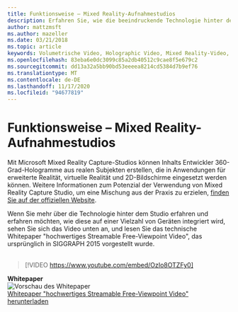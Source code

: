 ```yaml
---
title: Funktionsweise – Mixed Reality-Aufnahmestudios
description: Erfahren Sie, wie die beeindruckende Technologie hinter der 360-prozentigen Holographic-Video Erfassung von Microsoft funktioniert.
author: mattzmsft
ms.author: mazeller
ms.date: 03/21/2018
ms.topic: article
keywords: Volumetrische Video, Holographic Video, Mixed Reality-Video, Hologram, Mixed Reality-Headset, Windows Mixed Reality-Headset, Virtual Reality-Headset
ms.openlocfilehash: 83eba6e0dc3099c85a2db40512c9cae8f5e679c2
ms.sourcegitcommit: dd13a32a5bb90bd53eeeea8214cd5384d7b9ef76
ms.translationtype: MT
ms.contentlocale: de-DE
ms.lasthandoff: 11/17/2020
ms.locfileid: "94677819"
---
```

# <a name="how-it-works---mixed-reality-capture-studios"></a>Funktionsweise – Mixed Reality-Aufnahmestudios

Mit Microsoft Mixed Reality Capture-Studios können Inhalts Entwickler 360-Grad-Hologramme aus realen Subjekten erstellen, die in Anwendungen für erweiterte Realität, virtuelle Realität und 2D-Bildschirme eingesetzt werden können. Weitere Informationen zum Potenzial der Verwendung von Mixed Reality Capture Studio, um eine Mischung aus der Praxis zu erzielen, [finden Sie auf der offiziellen Website](https://www.microsoft.com//mixed-reality/capture-studios).

Wenn Sie mehr über die Technologie hinter dem Studio erfahren und erfahren möchten, wie diese auf einer Vielzahl von Geräten integriert wird, sehen Sie sich das Video unten an, und lesen Sie das technische Whitepaper "hochwertiges Streamable Free-Viewpoint Video", das ursprünglich in SIGGRAPH 2015 vorgestellt wurde.
<br>
<br>
>[!VIDEO https://www.youtube.com/embed/OzIo8OTZFy0]


**Whitepaper**<br>
![Vorschau des Whitepaper](images/siggraph-whitepaper-thumb-200px.png)<br>
[Whitepaper "hochwertiges Streamable Free-Viewpoint Video" herunterladen](images/high-quality-streamable-free-viewpoint-video.pdf)
